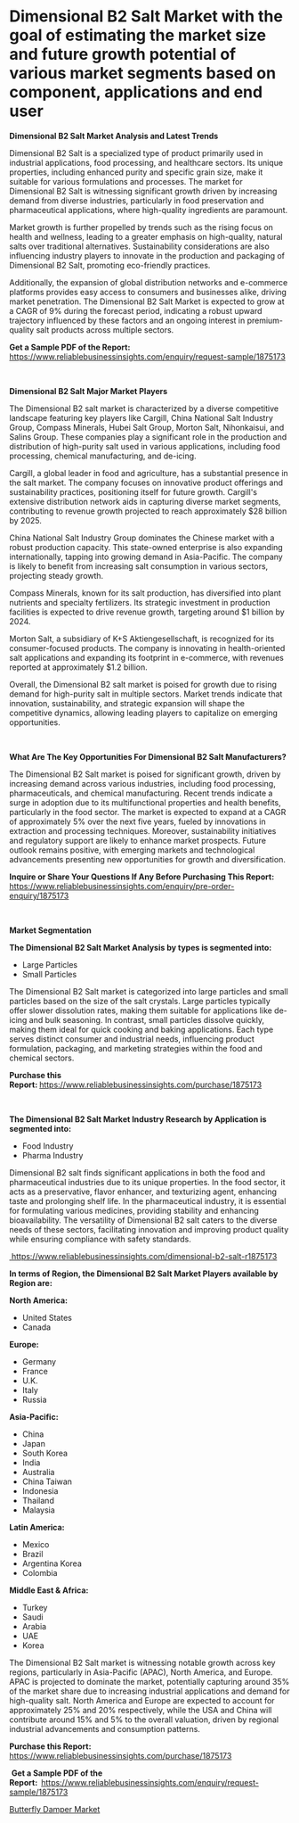 <p><h1>Dimensional B2 Salt Market with the goal of estimating the market size and future growth potential of various market segments based on component, applications and end user</h1></p><p><strong>Dimensional B2 Salt Market Analysis and Latest Trends</strong></p>
<p><p>Dimensional B2 Salt is a specialized type of product primarily used in industrial applications, food processing, and healthcare sectors. Its unique properties, including enhanced purity and specific grain size, make it suitable for various formulations and processes. The market for Dimensional B2 Salt is witnessing significant growth driven by increasing demand from diverse industries, particularly in food preservation and pharmaceutical applications, where high-quality ingredients are paramount.</p><p>Market growth is further propelled by trends such as the rising focus on health and wellness, leading to a greater emphasis on high-quality, natural salts over traditional alternatives. Sustainability considerations are also influencing industry players to innovate in the production and packaging of Dimensional B2 Salt, promoting eco-friendly practices.</p><p>Additionally, the expansion of global distribution networks and e-commerce platforms provides easy access to consumers and businesses alike, driving market penetration. The Dimensional B2 Salt Market is expected to grow at a CAGR of 9% during the forecast period, indicating a robust upward trajectory influenced by these factors and an ongoing interest in premium-quality salt products across multiple sectors.</p></p>
<p><strong>Get a Sample PDF of the Report:&nbsp;</strong> <a href="https://www.reliablebusinessinsights.com/enquiry/request-sample/1875173?utm_campaign=2203&utm_medium=2&utm_source=Github&utm_content=ia&utm_term=28022025&utm_id=dimensional-b2-salt">https://www.reliablebusinessinsights.com/enquiry/request-sample/1875173</a></p>
<p>&nbsp;</p>
<p><strong>Dimensional B2 Salt Major Market Players</strong></p>
<p><p>The Dimensional B2 salt market is characterized by a diverse competitive landscape featuring key players like Cargill, China National Salt Industry Group, Compass Minerals, Hubei Salt Group, Morton Salt, Nihonkaisui, and Salins Group. These companies play a significant role in the production and distribution of high-purity salt used in various applications, including food processing, chemical manufacturing, and de-icing.</p><p>Cargill, a global leader in food and agriculture, has a substantial presence in the salt market. The company focuses on innovative product offerings and sustainability practices, positioning itself for future growth. Cargill's extensive distribution network aids in capturing diverse market segments, contributing to revenue growth projected to reach approximately $28 billion by 2025.</p><p>China National Salt Industry Group dominates the Chinese market with a robust production capacity. This state-owned enterprise is also expanding internationally, tapping into growing demand in Asia-Pacific. The company is likely to benefit from increasing salt consumption in various sectors, projecting steady growth.</p><p>Compass Minerals, known for its salt production, has diversified into plant nutrients and specialty fertilizers. Its strategic investment in production facilities is expected to drive revenue growth, targeting around $1 billion by 2024.</p><p>Morton Salt, a subsidiary of K+S Aktiengesellschaft, is recognized for its consumer-focused products. The company is innovating in health-oriented salt applications and expanding its footprint in e-commerce, with revenues reported at approximately $1.2 billion.</p><p>Overall, the Dimensional B2 salt market is poised for growth due to rising demand for high-purity salt in multiple sectors. Market trends indicate that innovation, sustainability, and strategic expansion will shape the competitive dynamics, allowing leading players to capitalize on emerging opportunities.</p></p>
<p>&nbsp;</p>
<p><strong>What Are The Key Opportunities For Dimensional B2 Salt Manufacturers?</strong></p>
<p><p>The Dimensional B2 Salt market is poised for significant growth, driven by increasing demand across various industries, including food processing, pharmaceuticals, and chemical manufacturing. Recent trends indicate a surge in adoption due to its multifunctional properties and health benefits, particularly in the food sector. The market is expected to expand at a CAGR of approximately 5% over the next five years, fueled by innovations in extraction and processing techniques. Moreover, sustainability initiatives and regulatory support are likely to enhance market prospects. Future outlook remains positive, with emerging markets and technological advancements presenting new opportunities for growth and diversification.</p></p>
<p><strong>Inquire or Share Your Questions If Any Before Purchasing This Report:</strong> <a href="https://www.reliablebusinessinsights.com/enquiry/pre-order-enquiry/1875173?utm_campaign=2203&utm_medium=2&utm_source=Github&utm_content=ia&utm_term=28022025&utm_id=dimensional-b2-salt">https://www.reliablebusinessinsights.com/enquiry/pre-order-enquiry/1875173</a></p>
<p>&nbsp;</p>
<p><strong>Market Segmentation</strong></p>
<p><strong>The Dimensional B2 Salt Market Analysis by types is segmented into:</strong></p>
<p><ul><li>Large Particles</li><li>Small Particles</li></ul></p>
<p><p>The Dimensional B2 Salt market is categorized into large particles and small particles based on the size of the salt crystals. Large particles typically offer slower dissolution rates, making them suitable for applications like de-icing and bulk seasoning. In contrast, small particles dissolve quickly, making them ideal for quick cooking and baking applications. Each type serves distinct consumer and industrial needs, influencing product formulation, packaging, and marketing strategies within the food and chemical sectors.</p></p>
<p><strong>Purchase this Report:&nbsp;</strong><a href="https://www.reliablebusinessinsights.com/purchase/1875173?utm_campaign=2203&utm_medium=2&utm_source=Github&utm_content=ia&utm_term=28022025&utm_id=dimensional-b2-salt">https://www.reliablebusinessinsights.com/purchase/1875173</a></p>
<p>&nbsp;</p>
<p><strong>The Dimensional B2 Salt Market Industry Research by Application is segmented into:</strong></p>
<p><ul><li>Food Industry</li><li>Pharma Industry</li></ul></p>
<p><p>Dimensional B2 salt finds significant applications in both the food and pharmaceutical industries due to its unique properties. In the food sector, it acts as a preservative, flavor enhancer, and texturizing agent, enhancing taste and prolonging shelf life. In the pharmaceutical industry, it is essential for formulating various medicines, providing stability and enhancing bioavailability. The versatility of Dimensional B2 salt caters to the diverse needs of these sectors, facilitating innovation and improving product quality while ensuring compliance with safety standards.</p></p>
<p><a href="https://www.reliablebusinessinsights.com/dimensional-b2-salt-r1875173?utm_campaign=2203&utm_medium=2&utm_source=Github&utm_content=ia&utm_term=28022025&utm_id=dimensional-b2-salt">&nbsp;https://www.reliablebusinessinsights.com/dimensional-b2-salt-r1875173</a></p>
<p><strong>In terms of Region, the Dimensional B2 Salt Market Players available by Region are:</strong></p>
<p>
    <p> <strong> North America: </strong>
        <ul>
            <li>United States</li>
            <li>Canada</li>
        </ul>
        </p> 
    <p> <strong> Europe: </strong>
        <ul>
            <li>Germany</li>
            <li>France</li>
            <li>U.K.</li>
            <li>Italy</li>
            <li>Russia</li>
        </ul>
        </p> 
    <p> <strong> Asia-Pacific: </strong>
        <ul>
            <li>China</li>
            <li>Japan</li>
            <li>South Korea</li>
            <li>India</li>
            <li>Australia</li>
            <li>China Taiwan</li>
            <li>Indonesia</li>
            <li>Thailand</li>
            <li>Malaysia</li>
        </ul>
        </p> 
    <p> <strong> Latin America: </strong>
        <ul>
            <li>Mexico</li>
            <li>Brazil</li>
            <li>Argentina Korea</li>
            <li>Colombia</li>
        </ul>
        </p> 
    <p> <strong> Middle East & Africa: </strong>
        <ul>
            <li>Turkey</li>
            <li>Saudi</li>
            <li>Arabia</li>
            <li>UAE</li>
            <li>Korea</li>
        </ul>
    </p>
    </p>
<p><p>The Dimensional B2 Salt market is witnessing notable growth across key regions, particularly in Asia-Pacific (APAC), North America, and Europe. APAC is projected to dominate the market, potentially capturing around 35% of the market share due to increasing industrial applications and demand for high-quality salt. North America and Europe are expected to account for approximately 25% and 20% respectively, while the USA and China will contribute around 15% and 5% to the overall valuation, driven by regional industrial advancements and consumption patterns.</p></p>
<p><strong>Purchase this Report: </strong><a href="https://www.reliablebusinessinsights.com/purchase/1875173?utm_campaign=2203&utm_medium=2&utm_source=Github&utm_content=ia&utm_term=28022025&utm_id=dimensional-b2-salt">https://www.reliablebusinessinsights.com/purchase/1875173</a></p>
<p>&nbsp;<strong>Get a Sample PDF of the Report:&nbsp;&nbsp;</strong><a href="https://www.reliablebusinessinsights.com/enquiry/request-sample/1875173?utm_campaign=2203&utm_medium=2&utm_source=Github&utm_content=ia&utm_term=28022025&utm_id=dimensional-b2-salt">https://www.reliablebusinessinsights.com/enquiry/request-sample/1875173</a></p>
<p><strong></strong></p>
<p><p><a href="https://github.com/dbichayison/Market-Research-Report-List-1/blob/main/butterfly-damper-market.md?utm_campaign=2203&utm_medium=2&utm_source=Github&utm_content=ia&utm_term=28022025&utm_id=dimensional-b2-salt">Butterfly Damper Market</a></p></p>